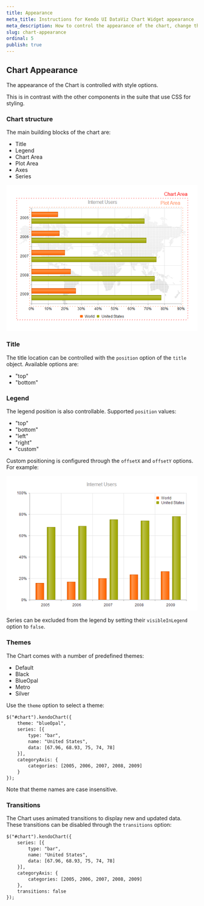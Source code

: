 ```yaml
---
title: Appearance
meta_title: Instructions for Kendo UI DataViz Chart Widget appearance
meta_description: How to control the appearance of the chart, change the theme of the widget and manage the animated transitions.
slug: chart-appearance
ordinal: 5
publish: true
---
```


## Chart Appearance

The appearance of the Chart is controlled with style options.

This is in contrast with the other components in the suite that use CSS for styling.

### Chart structure

The main building blocks of the chart are:

*   Title
*   Legend
*   Chart Area
*   Plot Area
*   Axes
*   Series

![Chart Structure](/getting-started/dataviz/chart/chart-structure.png)

### Title

The title location can be controlled with the `position` option of the `title` object. Available options are:

*   "top"
*   "bottom"

### Legend

The legend position is also controllable. Supported `position` values:

*   "top"
*   "bottom"
*   "left"
*   "right"
*   "custom"

Custom positioning is configured through the `offsetX`  and `offsetY` options. For example:

![Custom legend position](/getting-started/dataviz/chart/chart-legend-custom-position.png)

Series can be excluded from the legend by setting their `visibleInLegend` option to `false`.

### Themes

The Chart comes with a number of predefined themes:

*   Default
*   Black
*   BlueOpal
*   Metro
*   Silver

Use the `theme` option to select a theme:


    $("#chart").kendoChart({
        theme: "blueOpal",
        series: [{
            type: "bar",
            name: "United States",
            data: [67.96, 68.93, 75, 74, 78]
        }],
        categoryAxis: {
            categories: [2005, 2006, 2007, 2008, 2009]
        }
    });


Note that theme names are case insensitive.

### Transitions

The Chart uses animated transitions to display new and updated data. These transitions can be disabled through the `transitions` option:

    $("#chart").kendoChart({
        series: [{
            type: "bar",
            name: "United States",
            data: [67.96, 68.93, 75, 74, 78]
        }],
        categoryAxis: {
            categories: [2005, 2006, 2007, 2008, 2009]
        },
        transitions: false
    });

